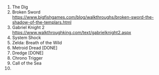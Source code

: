1. The Dig
2. Broken Sword https://www.bigfishgames.com/blog/walkthroughs/broken-sword-the-shadow-of-the-templars.html
3. Gabriel Knight 2 https://www.walkthroughking.com/text/gabrielknight2.aspx
4. System Shock
5. Zelda: Breath of the Wild
6. Metroid Dread [DONE]
7. Dredge [DONE]
8. Chrono Trigger
9. Call of the Sea
10. 

